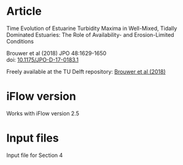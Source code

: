 # Article
Time Evolution of Estuarine Turbidity Maxima in Well-Mixed, Tidally Dominated Estuaries: The Role of Availability- and Erosion-Limited Conditions

Brouwer et al (2018) JPO 48:1629-1650 \
doi: [10.1175/JPO-D-17-0183.1](https://doi.org/10.1175/JPO-D-17-0183.1) 

Freely available at the TU Delft repository: [Brouwer et al (2018)](http://resolver.tudelft.nl/uuid:cec3e8f6-b728-4605-888e-e632272f61d1)

# iFlow version
Works with iFlow version 2.5

# Input files  
Input file for Section 4 